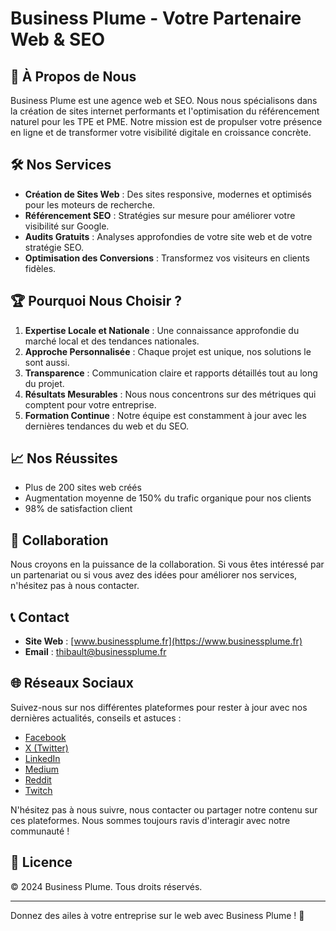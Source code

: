 # Business Plume - Votre Partenaire Web & SEO

## 🚀 À Propos de Nous

Business Plume est une agence web et SEO. Nous nous spécialisons dans la création de sites internet performants et l'optimisation du référencement naturel pour les TPE et PME. Notre mission est de propulser votre présence en ligne et de transformer votre visibilité digitale en croissance concrète.

## 🛠️ Nos Services

- **Création de Sites Web** : Des sites responsive, modernes et optimisés pour les moteurs de recherche.
- **Référencement SEO** : Stratégies sur mesure pour améliorer votre visibilité sur Google.
- **Audits Gratuits** : Analyses approfondies de votre site web et de votre stratégie SEO.
- **Optimisation des Conversions** : Transformez vos visiteurs en clients fidèles.

## 🏆 Pourquoi Nous Choisir ?

1. **Expertise Locale et Nationale** : Une connaissance approfondie du marché local et des tendances nationales.
2. **Approche Personnalisée** : Chaque projet est unique, nos solutions le sont aussi.
3. **Transparence** : Communication claire et rapports détaillés tout au long du projet.
4. **Résultats Mesurables** : Nous nous concentrons sur des métriques qui comptent pour votre entreprise.
5. **Formation Continue** : Notre équipe est constamment à jour avec les dernières tendances du web et du SEO.

## 📈 Nos Réussites

- Plus de 200 sites web créés
- Augmentation moyenne de 150% du trafic organique pour nos clients
- 98% de satisfaction client

## 🤝 Collaboration

Nous croyons en la puissance de la collaboration. Si vous êtes intéressé par un partenariat ou si vous avez des idées pour améliorer nos services, n'hésitez pas à nous contacter.

## 📞 Contact

- **Site Web** : [www.businessplume.fr](https://www.businessplume.fr)
- **Email** : thibault@businessplume.fr

## 🌐 Réseaux Sociaux

Suivez-nous sur nos différentes plateformes pour rester à jour avec nos dernières actualités, conseils et astuces :

- [Facebook](https://www.facebook.com/people/Agence-Web-SEO-Business-Plume/61563305650879/)
- [X (Twitter)](https://x.com/BusinessPlume)
- [LinkedIn](https://www.linkedin.com/company/business-plume)
- [Medium](https://medium.com/@businessplume)
- [Reddit](https://www.reddit.com/user/Businessplume/)
- [Twitch](https://www.twitch.tv/businessplume)
  

N'hésitez pas à nous suivre, nous contacter ou partager notre contenu sur ces plateformes. Nous sommes toujours ravis d'interagir avec notre communauté !


## 📄 Licence

© 2024 Business Plume. Tous droits réservés.

---

Donnez des ailes à votre entreprise sur le web avec Business Plume ! 🚀
